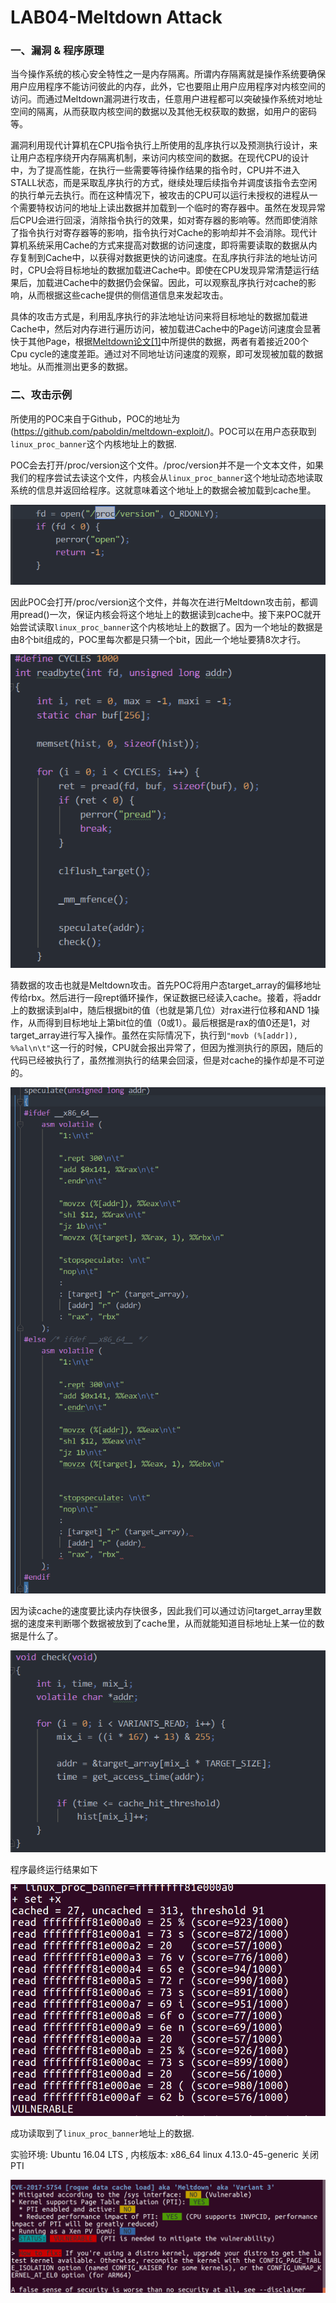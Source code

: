 # LAB04-Meltdown Attack

### 一、漏洞 & 程序原理

当今操作系统的核心安全特性之一是内存隔离。所谓内存隔离就是操作系统要确保用户应用程序不能访问彼此的内存，此外，它也要阻止用户应用程序对内核空间的访问。而通过Meltdown漏洞进行攻击，任意用户进程都可以突破操作系统对地址空间的隔离，从而获取内核空间的数据以及其他无权获取的数据，如用户的密码等。

漏洞利用现代计算机在CPU指令执行上所使用的乱序执行以及预测执行设计，来让用户态程序绕开内存隔离机制，来访问内核空间的数据。在现代CPU的设计中，为了提高性能，在执行一些需要等待操作结果的指令时，CPU并不进入STALL状态，而是采取乱序执行的方式，继续处理后续指令并调度该指令去空闲的执行单元去执行。而在这种情况下，被攻击的CPU可以运行未授权的进程从一个需要特权访问的地址上读出数据并加载到一个临时的寄存器中。虽然在发现异常后CPU会进行回滚，消除指令执行的效果，如对寄存器的影响等。然而即使消除了指令执行对寄存器等的影响，指令执行对Cache的影响却并不会消除。现代计算机系统采用Cache的方式来提高对数据的访问速度，即将需要读取的数据从内存复制到Cache中，以获得对数据更快的访问速度。在乱序执行非法的地址访问时，CPU会将目标地址的数据加载进Cache中。即使在CPU发现异常清楚运行结果后，加载进Cache中的数据仍会保留。因此，可以观察乱序执行对cache的影响，从而根据这些cache提供的侧信道信息来发起攻击。

具体的攻击方式是，利用乱序执行的非法地址访问来将目标地址的数据加载进Cache中，然后对内存进行遍历访问，被加载进Cache中的Page访问速度会显著快于其他Page，根据[Meltdown论文[1]](https://meltdownattack.com/meltdown.pdf)中所提供的数据，两者有着接近200个Cpu cycle的速度差距。通过对不同地址访问速度的观察，即可发现被加载的数据地址。从而推测出更多的数据。

### 二、攻击示例

所使用的POC来自于Github，POC的地址为(https://github.com/paboldin/meltdown-exploit/)。POC可以在用户态获取到`linux_proc_banner`这个内核地址上的数据.

POC会去打开/proc/version这个文件。/proc/version并不是一个文本文件，如果我们的程序尝试去读这个文件，内核会从`linux_proc_banner`这个地址动态地读取系统的信息并返回给程序。这就意味着这个地址上的数据会被加载到cache里。

![Snipaste_2018-07-02_19-06-17](https://github.com/OSH-2018/4-Mingx4211/blob/master/Snipaste_2018-07-02_19-06-17.png)

因此POC会打开/proc/version这个文件，并每次在进行Meltdown攻击前，都调用pread()一次，保证内核会将这个地址上的数据读到cache中。接下来POC就开始尝试读取`linux_proc_banner`这个内核地址上的数据了。因为一个地址的数据是由8个bit组成的，POC里每次都是只猜一个bit，因此一个地址要猜8次才行。

![Snipaste_2018-07-02_19-09-40](https://github.com/OSH-2018/4-Mingx4211/blob/master/Snipaste_2018-07-02_19-09-40.png)

猜数据的攻击也就是Meltdown攻击。首先POC将用户态target_array的偏移地址传给rbx。然后进行一段rept循环操作，保证数据已经读入cache。接着，将addr上的数据读到al中，随后根据bit的值（也就是第几位）对rax进行位移和AND 1操作，从而得到目标地址上第bit位的值（0或1）。最后根据是rax的值0还是1，对target_array进行写入操作。虽然在实际情况下，执行到`"movb (%[addr]), %%al\n\t"`这一行的时候，CPU就会报出异常了，但因为推测执行的原因，随后的代码已经被执行了，虽然推测执行的结果会回滚，但是对cache的操作却是不可逆的。

![Snipaste_2018-07-02_19-11-50](https://github.com/OSH-2018/4-Mingx4211/blob/master/Snipaste_2018-07-02_19-11-50.png)

因为读cache的速度要比读内存快很多，因此我们可以通过访问target_array里数据的速度来判断哪个数据被放到了cache里，从而就能知道目标地址上某一位的数据是什么了。

![Snipaste_2018-07-02_19-12-27](https://github.com/OSH-2018/4-Mingx4211/blob/master/Snipaste_2018-07-02_19-12-27.png)

程序最终运行结果如下

![2018-07-02 20-52-43屏幕截图](https://github.com/OSH-2018/4-Mingx4211/blob/master/屏幕截图.png)

成功读取到了`linux_proc_banner`地址上的数据.



实验环境: Ubuntu 16.04 LTS , 内核版本: x86_64 linux 4.13.0-45-generic 关闭PTI

![check](https://github.com/OSH-2018/4-Mingx4211/blob/master/check.png)